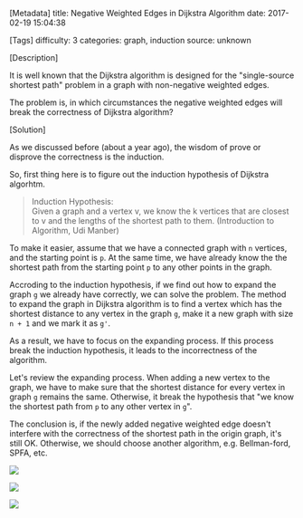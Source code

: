 [Metadata]
title: Negative Weighted Edges in Dijkstra Algorithm
date: 2017-02-19 15:04:38

[Tags]
difficulty: 3
categories: graph, induction
source: unknown

[Description]

It is well known that the Dijkstra algorithm is designed for the "single-source shortest path" problem in a graph with non-negative weighted edges.

The problem is, in which circumstances the negative weighted edges will break the correctness of Dijkstra algorithm?

[Solution]

As we discussed before (about a year ago), the wisdom of prove or disprove the correctness is the induction.

So, first thing here is to figure out the induction hypothesis of Dijkstra algorhtm.

> Induction Hypothesis:    
Given a graph and a vertex v, we know the k vertices that are closest to v and the lengths of the shortest path to them.
(Introduction to Algorithm, Udi Manber)

To make it easier, assume that we have a connected graph with `n` vertices, and the starting point is `p`. At the same time, we have already know the the shortest path from the starting point `p` to any other points in the graph.

Accroding to the induction hypothesis, if we find out how to expand the graph `g` we already have correctly, we can solve the problem. The method to expand the graph in Dijkstra algorithm is to find a vertex which has the shortest distance to any vertex in the graph `g`, make it a new graph with size `n + 1` and we mark it as `g'`.

As a result, we have to focus on the expanding process. If this process break the induction hypothesis, it leads to the incorrectness of the algorithm.

Let's review the expanding process. When adding a new vertex to the graph, we have to make sure that the shortest distance for every vertex in graph `g` remains the same. Otherwise, it break the hypothesis that "we know the shortest path from `p` to any other vertex in `g`".

The conclusion is, if the newly added negative weighted edge doesn't interfere with the correctness of the shortest path in the origin graph, it's still OK. Otherwise, we should choose another algorithm, e.g. Bellman-ford, SPFA, etc.

![](http://wizmann-pic.qiniudn.com/17-2-19/64105144-file_1487487621586_6d5a.png)

![](http://wizmann-pic.qiniudn.com/17-2-19/77276054-file_1487487604753_e855.png)

![](http://wizmann-pic.qiniudn.com/17-2-21/92230997-file_1487688686047_15ab.png)